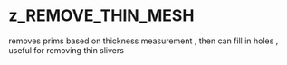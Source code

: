 # z_REMOVE_THIN_MESH

removes prims based on thickness measurement , then can fill in holes , useful for removing thin slivers 
